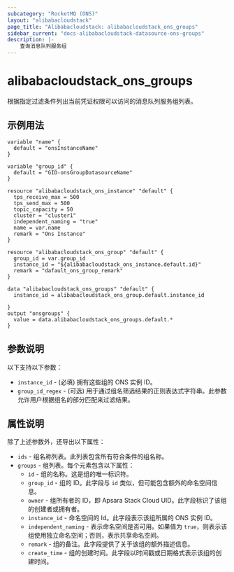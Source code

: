 ```yaml
---
subcategory: "RocketMQ (ONS)"
layout: "alibabacloudstack"
page_title: "Alibabacloudstack: alibabacloudstack_ons_groups"
sidebar_current: "docs-alibabacloudstack-datasource-ons-groups"
description: |-
    查询消息队列服务组
---
```


# alibabacloudstack_ons_groups

根据指定过滤条件列出当前凭证权限可以访问的消息队列服务组列表。


## 示例用法

```
variable "name" {
  default = "onsInstanceName"
}

variable "group_id" {
  default = "GID-onsGroupDatasourceName"
}

resource "alibabacloudstack_ons_instance" "default" {
  tps_receive_max = 500
  tps_send_max = 500
  topic_capacity = 50
  cluster = "cluster1"
  independent_naming = "true"
  name = var.name
  remark = "Ons Instance"
}

resource "alibabacloudstack_ons_group" "default" {
  group_id = var.group_id
  instance_id = "${alibabacloudstack_ons_instance.default.id}"
  remark = "dafault_ons_group_remark"
}

data "alibabacloudstack_ons_groups" "default" {
  instance_id = alibabacloudstack_ons_group.default.instance_id

}
output "onsgroups" {
  value = data.alibabacloudstack_ons_groups.default.*
}
```

## 参数说明

以下支持以下参数：

* `instance_id` - (必填) 拥有这些组的 ONS 实例 ID。
* `group_id_regex` - (可选) 用于通过组名筛选结果的正则表达式字符串。此参数允许用户根据组名的部分匹配来过滤结果。

## 属性说明

除了上述参数外，还导出以下属性：

* `ids` - 组名称列表。此列表包含所有符合条件的组名称。
* `groups` - 组列表。每个元素包含以下属性：
  * `id` - 组的名称。这是组的唯一标识符。
  * `group_id` - 组的 ID。此字段与 `id` 类似，但可能包含额外的命名空间信息。
  * `owner` - 组所有者的 ID，即 Apsara Stack Cloud UID。此字段标识了该组的创建者或拥有者。
  * `instance_id` - 命名空间的 Id。此字段表示该组所属的 ONS 实例 ID。
  * `independent_naming` - 表示命名空间是否可用。如果值为 `true`，则表示该组使用独立命名空间；否则，表示共享命名空间。
  * `remark` - 组的备注。此字段提供了关于该组的额外描述信息。
  * `create_time` - 组的创建时间。此字段以时间戳或日期格式表示该组的创建时间。